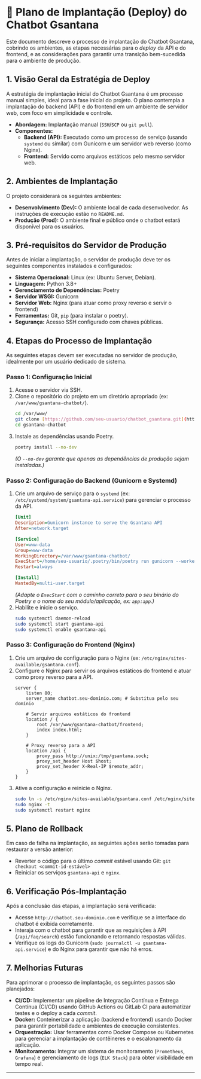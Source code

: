 # 🚀 Plano de Implantação (Deploy) do Chatbot Gsantana

Este documento descreve o processo de implantação do Chatbot Gsantana, cobrindo os ambientes, as etapas necessárias para o *deploy* da API e do frontend, e as considerações para garantir uma transição bem-sucedida para o ambiente de produção.

## 1. Visão Geral da Estratégia de Deploy

A estratégia de implantação inicial do Chatbot Gsantana é um processo manual simples, ideal para a fase inicial do projeto. O plano contempla a implantação do backend (API) e do frontend em um ambiente de servidor web, com foco em simplicidade e controle.

* **Abordagem:** Implantação manual (`SSH`/`SCP` ou `git pull`).
* **Componentes:**
    * **Backend (API):** Executado como um processo de serviço (usando `systemd` ou similar) com Gunicorn e um servidor web reverso (como Nginx).
    * **Frontend:** Servido como arquivos estáticos pelo mesmo servidor web.

## 2. Ambientes de Implantação

O projeto considerará os seguintes ambientes:

* **Desenvolvimento (Dev):** O ambiente local de cada desenvolvedor. As instruções de execução estão no `README.md`.
* **Produção (Prod):** O ambiente final e público onde o chatbot estará disponível para os usuários.

## 3. Pré-requisitos do Servidor de Produção

Antes de iniciar a implantação, o servidor de produção deve ter os seguintes componentes instalados e configurados:

* **Sistema Operacional:** Linux (ex: Ubuntu Server, Debian).
* **Linguagem:** Python 3.8+
* **Gerenciamento de Dependências:** Poetry
* **Servidor WSGI:** Gunicorn
* **Servidor Web:** Nginx (para atuar como proxy reverso e servir o frontend)
* **Ferramentas:** Git, `pip` (para instalar o poetry).
* **Segurança:** Acesso SSH configurado com chaves públicas.

## 4. Etapas do Processo de Implantação

As seguintes etapas devem ser executadas no servidor de produção, idealmente por um usuário dedicado de sistema.

### Passo 1: Configuração Inicial

1.  Acesse o servidor via SSH.
2.  Clone o repositório do projeto em um diretório apropriado (ex: `/var/www/gsantana-chatbot/`).
    ```bash
    cd /var/www/
    git clone [https://github.com/seu-usuario/chatbot_gsantana.git](https://github.com/seu-usuario/chatbot_gsantana.git) gsantana-chatbot
    cd gsantana-chatbot
    ```
3.  Instale as dependências usando Poetry.
    ```bash
    poetry install --no-dev
    ```
    *(O `--no-dev` garante que apenas as dependências de produção sejam instaladas.)*

### Passo 2: Configuração do Backend (Gunicorn e Systemd)

1.  Crie um arquivo de serviço para o `systemd` (ex: `/etc/systemd/system/gsantana-api.service`) para gerenciar o processo da API.
    ```ini
    [Unit]
    Description=Gunicorn instance to serve the Gsantana API
    After=network.target

    [Service]
    User=www-data
    Group=www-data
    WorkingDirectory=/var/www/gsantana-chatbot/
    ExecStart=/home/seu-usuario/.poetry/bin/poetry run gunicorn --workers 4 --bind unix:/tmp/gsantana.sock app:app
    Restart=always

    [Install]
    WantedBy=multi-user.target
    ```
    *(Adapte o `ExecStart` com o caminho correto para o seu binário do Poetry e o nome do seu módulo/aplicação, ex: `app:app`.)*
2.  Habilite e inicie o serviço.
    ```bash
    sudo systemctl daemon-reload
    sudo systemctl start gsantana-api
    sudo systemctl enable gsantana-api
    ```

### Passo 3: Configuração do Frontend (Nginx)

1.  Crie um arquivo de configuração para o Nginx (ex: `/etc/nginx/sites-available/gsantana.conf`).
2.  Configure o Nginx para servir os arquivos estáticos do frontend e atuar como proxy reverso para a API.
    ```nginx
    server {
        listen 80;
        server_name chatbot.seu-dominio.com; # Substitua pelo seu domínio

        # Servir arquivos estáticos do frontend
        location / {
            root /var/www/gsantana-chatbot/frontend;
            index index.html;
        }

        # Proxy reverso para a API
        location /api {
            proxy_pass http://unix:/tmp/gsantana.sock;
            proxy_set_header Host $host;
            proxy_set_header X-Real-IP $remote_addr;
        }
    }
    ```
3.  Ative a configuração e reinicie o Nginx.
    ```bash
    sudo ln -s /etc/nginx/sites-available/gsantana.conf /etc/nginx/sites-enabled/
    sudo nginx -t
    sudo systemctl restart nginx
    ```

## 5. Plano de Rollback

Em caso de falha na implantação, as seguintes ações serão tomadas para restaurar a versão anterior:

* Reverter o código para o último *commit* estável usando Git: `git checkout <commit-id-estável>`
* Reiniciar os serviços `gsantana-api` e `nginx`.

## 6. Verificação Pós-Implantação

Após a conclusão das etapas, a implantação será verificada:

* Acesse `http://chatbot.seu-dominio.com` e verifique se a interface do chatbot é exibida corretamente.
* Interaja com o chatbot para garantir que as requisições à API (`/api/faq/search`) estão funcionando e retornando respostas válidas.
* Verifique os logs do Gunicorn (`sudo journalctl -u gsantana-api.service`) e do Nginx para garantir que não há erros.

## 7. Melhorias Futuras

Para aprimorar o processo de implantação, os seguintes passos são planejados:

* **CI/CD:** Implementar um pipeline de Integração Contínua e Entrega Contínua (CI/CD) usando GitHub Actions ou GitLab CI para automatizar testes e o deploy a cada *commit*.
* **Docker:** Conteinerizar a aplicação (backend e frontend) usando Docker para garantir portabilidade e ambientes de execução consistentes.
* **Orquestração:** Usar ferramentas como Docker Compose ou Kubernetes para gerenciar a implantação de contêineres e o escalonamento da aplicação.
* **Monitoramento:** Integrar um sistema de monitoramento (`Prometheus`, `Grafana`) e gerenciamento de logs (`ELK Stack`) para obter visibilidade em tempo real.

---